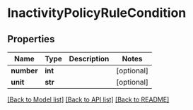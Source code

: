 # InactivityPolicyRuleCondition

## Properties
Name | Type | Description | Notes
------------ | ------------- | ------------- | -------------
**number** | **int** |  | [optional] 
**unit** | **str** |  | [optional] 

[[Back to Model list]](../README.md#documentation-for-models) [[Back to API list]](../README.md#documentation-for-api-endpoints) [[Back to README]](../README.md)


